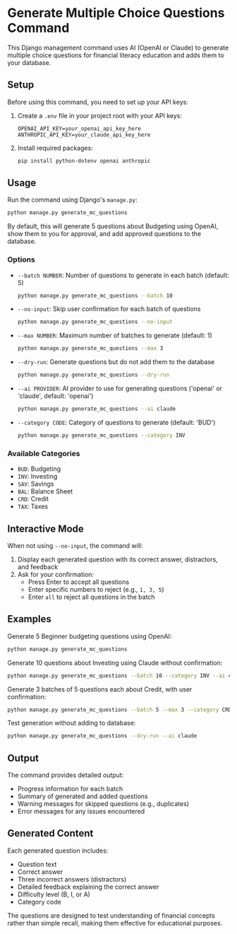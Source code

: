 # Generate Multiple Choice Questions Command

This Django management command uses AI (OpenAI or Claude) to generate multiple choice questions for financial literacy education and adds them to your database.

## Setup

Before using this command, you need to set up your API keys:

1. Create a `.env` file in your project root with your API keys:
   ```
   OPENAI_API_KEY=your_openai_api_key_here
   ANTHROPIC_API_KEY=your_claude_api_key_here
   ```

2. Install required packages:
   ```bash
   pip install python-dotenv openai anthropic
   ```

## Usage

Run the command using Django's `manage.py`:

```bash
python manage.py generate_mc_questions
```

By default, this will generate 5 questions about Budgeting using OpenAI, show them to you for approval, and add approved questions to the database.

### Options

- `--batch NUMBER`: Number of questions to generate in each batch (default: 5)
  ```bash
  python manage.py generate_mc_questions --batch 10
  ```

- `--no-input`: Skip user confirmation for each batch of questions
  ```bash
  python manage.py generate_mc_questions --no-input
  ```

- `--max NUMBER`: Maximum number of batches to generate (default: 1)
  ```bash
  python manage.py generate_mc_questions --max 3
  ```

- `--dry-run`: Generate questions but do not add them to the database
  ```bash
  python manage.py generate_mc_questions --dry-run
  ```

- `--ai PROVIDER`: AI provider to use for generating questions ('openai' or 'claude', default: 'openai')
  ```bash
  python manage.py generate_mc_questions --ai claude
  ```

- `--category CODE`: Category of questions to generate (default: 'BUD')
  ```bash
  python manage.py generate_mc_questions --category INV
  ```

### Available Categories

- `BUD`: Budgeting
- `INV`: Investing
- `SAV`: Savings
- `BAL`: Balance Sheet
- `CRD`: Credit
- `TAX`: Taxes

## Interactive Mode

When not using `--no-input`, the command will:
1. Display each generated question with its correct answer, distractors, and feedback
2. Ask for your confirmation:
   - Press Enter to accept all questions
   - Enter specific numbers to reject (e.g., `1, 3, 5`)
   - Enter `all` to reject all questions in the batch

## Examples

Generate 5 Beginner budgeting questions using OpenAI:
```bash
python manage.py generate_mc_questions
```

Generate 10 questions about Investing using Claude without confirmation:
```bash
python manage.py generate_mc_questions --batch 10 --category INV --ai claude --no-input
```

Generate 3 batches of 5 questions each about Credit, with user confirmation:
```bash
python manage.py generate_mc_questions --batch 5 --max 3 --category CRD
```

Test generation without adding to database:
```bash
python manage.py generate_mc_questions --dry-run --ai claude
```

## Output

The command provides detailed output:
- Progress information for each batch
- Summary of generated and added questions
- Warning messages for skipped questions (e.g., duplicates)
- Error messages for any issues encountered

## Generated Content

Each generated question includes:
- Question text
- Correct answer
- Three incorrect answers (distractors)
- Detailed feedback explaining the correct answer
- Difficulty level (B, I, or A)
- Category code

The questions are designed to test understanding of financial concepts rather than simple recall, making them effective for educational purposes.